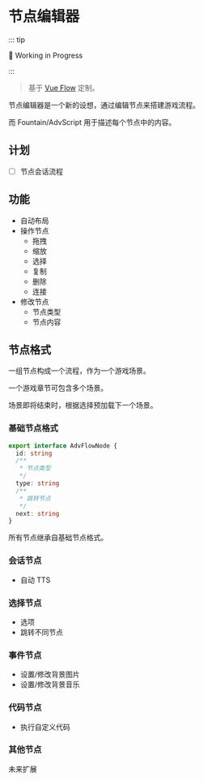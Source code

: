 # 节点编辑器

::: tip

🧪 Working in Progress

:::

> 基于 [Vue Flow](https://vueflow.dev/) 定制。

节点编辑器是一个新的设想，通过编辑节点来搭建游戏流程。

而 Fountain/AdvScript 用于描述每个节点中的内容。

## 计划

- [ ] 节点会话流程

## 功能

- 自动布局
- 操作节点
  - 拖拽
  - 缩放
  - 选择
  - 复制
  - 删除
  - 连接
- 修改节点
  - 节点类型
  - 节点内容

## 节点格式

一组节点构成一个流程，作为一个游戏场景。

一个游戏章节可包含多个场景。

场景即将结束时，根据选择预加载下一个场景。

### 基础节点格式

```ts
export interface AdvFlowNode {
  id: string
  /**
   * 节点类型
   */
  type: string
  /**
   * 跳转节点
   */
  next: string
}
```

所有节点继承自基础节点格式。

### 会话节点

- 自动 TTS

### 选择节点

- 选项
- 跳转不同节点

### 事件节点

- 设置/修改背景图片
- 设置/修改背景音乐

### 代码节点

- 执行自定义代码

### 其他节点

未来扩展
